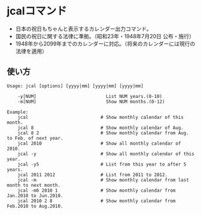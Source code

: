 jcalコマンド
=============

* 日本の祝日もちゃんと表示するカレンダー出力コマンド。
* 国民の祝日に関する法律に準拠。（昭和23年・1948年7月20日 公布・施行）
* 1948年から2099年までのカレンダーに対応。（将来のカレンダーには現行の法律を適用）


使い方
-----
    Usage: jcal [options] [yyyy|mm] [yyyy|mm] [yyyy|mm]

        -y[NUM]                          List NUM years.(0-10)
        -m[NUM]                          Show NUM months.(0-12)

    Example:
        jcal                           # Show monthly calendar of this month.
        jcal 8                         # Show monthly calendar of Aug.
        jcal 8 2                       # Show monthly calendar from Aug. to Feb. of next year.
        jcal 2010                      # Show all monthly calendar of 2010.
        jcal -y                        # Show all monthly calendar of this year.
        jcal -y5                       # List from this year to after 5 years.
        jcal 2011 2012                 # List from 2011 to 2012.
        jcal -m                        # Show monthly calendar from last month to next month.
        jcal -m6 2010 1                # Show monthly calendar from Jan.2010 to Jun.2010.
        jcal 2010 2 8                  # Show monthly calendar from Feb.2010 to Aug.2010.
